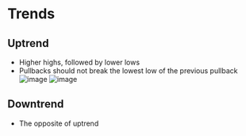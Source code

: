 # Trends
## Uptrend
* Higher highs, followed by lower lows
* Pullbacks should not break the lowest low of the previous pullback
![image](https://user-images.githubusercontent.com/31002572/131850695-bea4d85e-d7ec-4e49-af31-04142e073f66.png)
![image](https://user-images.githubusercontent.com/31002572/131851042-62203a76-45e2-4ff8-8a72-59136065a535.png)
## Downtrend
* The opposite of uptrend



